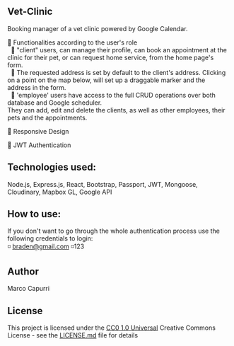 ## Vet-Clinic
Booking manager of a vet clinic powered by Google Calendar.<br/>

🔷 Functionalities according to the user's role<br/>
&nbsp;&nbsp;🔺 "client" users, can manage their profile, can book an appointment at the clinic for their pet,
or can request home service, from the home page's form.<br/>
&nbsp;&nbsp;🔺 The requested address is set by default to the client's address. Clicking on a point on the map below, will set up a draggable marker and the address in the form.<br/>
&nbsp;&nbsp;🔺 'employee' users have access to the full CRUD operations over both database and Google scheduler.<br/>
They can add, edit and delete the clients, as well as other employees, their pets and the appointments.

🔷 Responsive Design

🔷 JWT Authentication

## Technologies used:
Node.js, Express.js, React, Bootstrap, Passport, JWT, Mongoose, Cloudinary, Mapbox GL, Google API

## How to use:
If you don't want to go through the whole authentication process use the following credentials to login:<br/>
◽  braden@gmail.com   ◽123

## Author

Marco Capurri

## License

This project is licensed under the [CC0 1.0 Universal](LICENSE.md)
Creative Commons License - see the [LICENSE.md](LICENSE.md) file for
details



